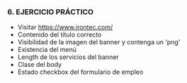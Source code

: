 ### 6. EJERCICIO PRÁCTICO

* Visitar https://www.irontec.com/ <!-- .li: class="fragment" -->
* Contenido del título correcto <!-- .element: class="fragment" -->
* Visibilidad de la imagen del banner y contenga un 'png' <!-- .element: class="fragment" -->
* Existencia del menú <!-- .element: class="fragment" -->
* Length de los servicios del banner <!-- .element: class="fragment" -->
* Clase del body <!-- .element: class="fragment" -->
* Estado checkbox del formulario de empleo<!-- .element: class="fragment" -->